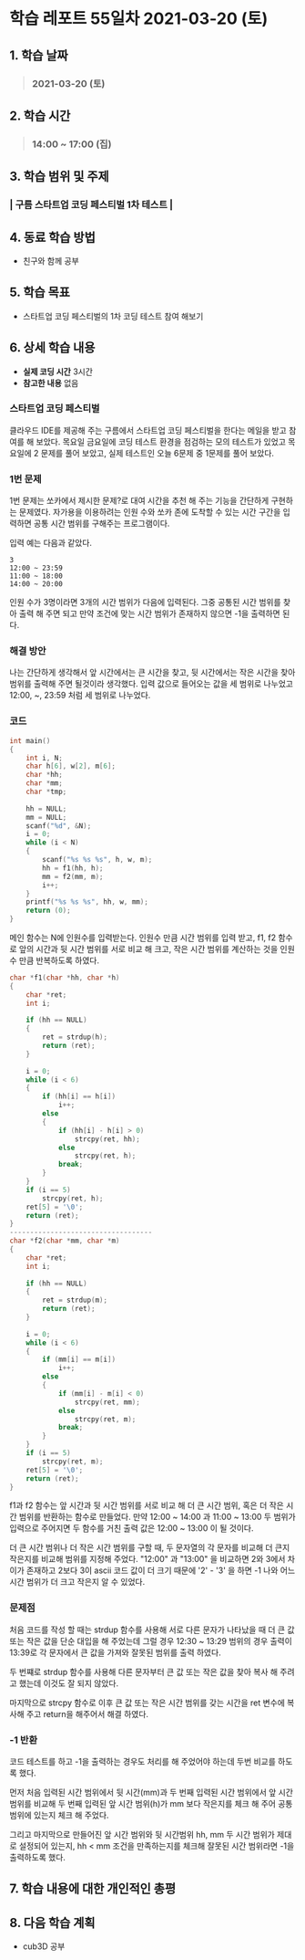 # 학습 레포트 55일차 2021-03-20 (토)

## 1. 학습 날짜
> ### 2021-03-20 (토)

## 2. 학습 시간
> ### 14:00 ~ 17:00 (집)

## 3. 학습 범위 및 주제
### | 구름 스타트업 코딩 페스티벌 1차 테스트 |

## 4. 동료 학습 방법
- 친구와 함께 공부

## 5. 학습 목표
- 스타트업 코딩 페스티벌의 1차 코딩 테스트 참여 해보기

## 6. 상세 학습 내용
- **실제 코딩 시간** 3시간
- **참고한 내용** 없음

### 스타트업 코딩 페스티벌
클라우드 IDE를 제공해 주는 구름에서 스타트업 코딩 페스티벌을 한다는 메일을 받고 참여를 해 보았다. 목요일 금요일에 코딩 테스트 환경을 점검하는 모의 테스트가 있었고 목요일에 2 문제를 풀어 보았고, 실제 테스트인 오늘 6문제 중 1문제를 풀어 보았다.

### 1번 문제
1번 문제는 쏘카에서 제시한 문제?로 대여 시간을 추천 해 주는 기능을 간단하게 구현하는 문제였다. 자가용을 이용하려는 인원 수와 쏘카 존에 도착할 수 있는 시간 구간을 입력하면 공통 시간 범위를 구해주는 프로그램이다.

입력 예는 다음과 같았다.
```
3
12:00 ~ 23:59
11:00 ~ 18:00
14:00 ~ 20:00
```
인원 수가 3명이라면 3개의 시간 범위가 다음에 입력된다. 그중 공통된 시간 범위를 찾아 출력 해 주면 되고 만약 조건에 맞는 시간 범위가 존재하지 않으면 -1을 출력하면 된다.

### 해결 방안
나는 간단하게 생각해서 앞 시간에서는 큰 시간을 찾고, 뒷 시간에서는 작은 시간을 찾아 범위를 출력해 주면 될것이라 생각했다. 입력 값으로 들어오는 값을 세 범위로 나누었고 12:00, ~, 23:59 처럼 세 범위로 나누었다.

### 코드
```c
int main()
{
    int i, N;
    char h[6], w[2], m[6];
    char *hh;
    char *mm;
    char *tmp;
    
    hh = NULL;
    mm = NULL;
    scanf("%d", &N);
    i = 0;
    while (i < N)
    {
        scanf("%s %s %s", h, w, m);
        hh = f1(hh, h);
        mm = f2(mm, m);
        i++;
    }
    printf("%s %s %s", hh, w, mm);
    return (0);
}
```
메인 함수는 N에 인원수를 입력받는다. 인원수 만큼 시간 범위를 입력 받고, f1, f2 함수로 앞의 시간과 뒷 시간 범위를 서로 비교 해 크고, 작은 시간 범위를 계산하는 것을 인원수 만큼 반복하도록 하였다.

```c
char *f1(char *hh, char *h)
{
    char *ret;
    int i;
    
    if (hh == NULL)
    {
        ret = strdup(h);
        return (ret);
    }
    
    i = 0;
    while (i < 6)
    {
        if (hh[i] == h[i])
            i++;
        else
        {
            if (hh[i] - h[i] > 0)
                strcpy(ret, hh);
            else
                strcpy(ret, h);
            break;
        }
    }
    if (i == 5)
        strcpy(ret, h);
    ret[5] = '\0';
    return (ret);
}
-----------------------------------
char *f2(char *mm, char *m)
{
    char *ret;
    int i;
    
    if (hh == NULL)
    {
        ret = strdup(m);
        return (ret);
    }
    
    i = 0;
    while (i < 6)
    {
        if (mm[i] == m[i])
            i++;
        else
        {
            if (mm[i] - m[i] < 0)
                strcpy(ret, mm);
            else
                strcpy(ret, m);
            break;
        }
    }
    if (i == 5)
        strcpy(ret, m);
    ret[5] = '\0';
    return (ret);
}
```
f1과 f2 함수는 앞 시간과 뒷 시간 범위를 서로 비교 해 더 큰 시간 범위, 혹은 더 작은 시간 범위를 반환하는 함수로 만들었다.
만약 12:00 ~ 14:00 과 11:00 ~ 13:00 두 범위가 입력으로 주어지면 두 함수를 거친 출력 값은 12:00 ~ 13:00 이 될 것이다.

더 큰 시간 범위나 더 작은 시간 범위를 구할 때, 두 문자열의 각 문자를 비교해 더 큰지 작은지를 비교해 범위를 지정해 주었다. "12:00" 과 "13:00" 을 비교하면 2와 3에서 차이가 존재하고 2보다 3이 ascii 코드 값이 더 크기 때문에 '2' - '3' 을 하면 -1 나와 어느 시간 범위가 더 크고 작은지 알 수 있었다.

### 문제점
처음 코드를 작성 할 때는 strdup 함수를 사용해 서로 다른 문자가 나타났을 때 더 큰 값 또는 작은 값을 단순 대입을 해 주었는데 그럴 경우 12:30 ~ 13:29 범위의 경우 출력이 13:39로 각 문자에서 큰 값을 가져와 잘못된 범위를 출력 하였다.

두 번쨰로 strdup 함수를 사용해 다른 문자부터 큰 값 또는 작은 값을 찾아 복사 해 주려고 했는데 이것도 잘 되지 않았다.

마지막으로 strcpy 함수로 이후 큰 값 또는 작은 시간 범위를 갖는 시간을 ret 변수에 복사해 주고 return을 해주어서 해결 하였다.

### -1 반환
코드 테스트를 하고 -1을 출력하는 경우도 처리를 해 주었어야 하는데 두번 비교를 하도록 했다.

먼저 처음 입력된 시간 범위에서 뒷 시간(mm)과 두 번째 입력된 시간 범위에서 앞 시간 범위를 비교해 두 번째 입력된 앞 시간 범위(h)가 mm 보다 작은지를 체크 해 주어 공통 범위에 있는지 체크 해 주었다.

그리고 마지막으로 만들어진 앞 시간 범위와 뒷 시간범위 hh, mm 두 시간 범위가 제대로 설정되어 있는지, hh < mm 조건을 만족하는지를 체크해 잘못된 시간 범위라면 -1을 출력하도록 했다.

## 7. 학습 내용에 대한 개인적인 총평

## 8. 다음 학습 계획
- cub3D 공부